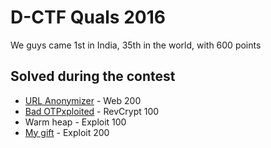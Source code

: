 # D-CTF Quals 2016

We guys came 1st in India, 35th in the world, with 600 points

## Solved during the contest

+ [URL Anonymizer](web/200) - Web 200
+ [Bad OTPxploited](revcrypt/100) - RevCrypt 100
+ Warm heap - Exploit 100
+ [My gift](exploit/200) - Exploit 200